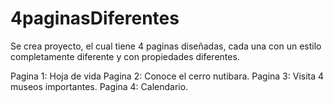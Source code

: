 # 4paginasDiferentes
Se crea proyecto, el cual tiene 4 paginas diseñadas, cada una con un estilo completamente diferente y con propiedades diferentes. 

Pagina 1: Hoja de vida
Pagina 2: Conoce el cerro nutibara.
Pagina 3: Visita 4 museos importantes. 
Pagina 4: Calendario. 
